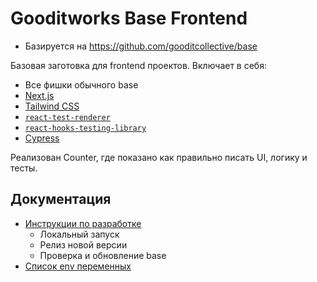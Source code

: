 # Gooditworks Base Frontend

- Базируется на https://github.com/gooditcollective/base

Базовая заготовка для frontend проектов. Включает в себя:

- Все фишки обычного base
- [Next.js](https://nextjs.org)
- [Tailwind CSS](https://tailwindcss.com)
- [`react-test-renderer`](https://reactjs.org/docs/test-renderer.html)
- [`react-hooks-testing-library`](https://github.com/testing-library/react-hooks-testing-library)
- [Cypress](https://www.cypress.io)

Реализован Counter, где показано как правильно писать UI, логику и тесты.

## Документация

- [Инструкции по разработке](docs/guides.md)
  - Локальный запуск
  - Релиз новой версии
  - Проверка и обновление base
- [Список env переменных](docs/env.md)

